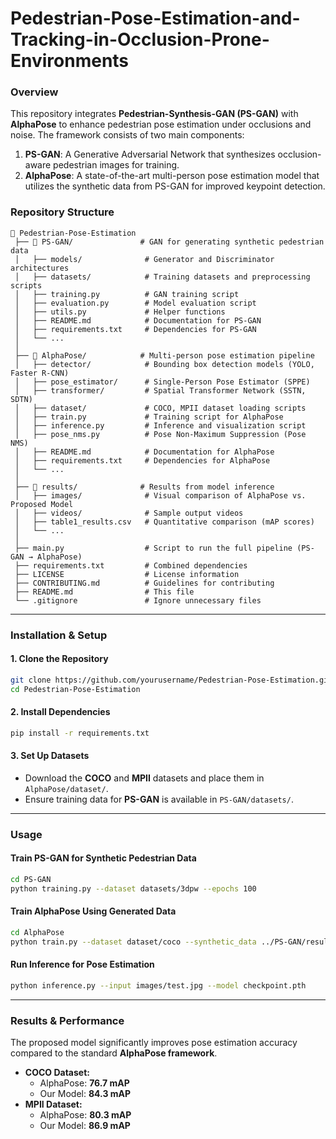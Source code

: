 # Pedestrian-Pose-Estimation-and-Tracking-in-Occlusion-Prone-Environments 

### **Overview**  
This repository integrates **Pedestrian-Synthesis-GAN (PS-GAN)** with **AlphaPose** to enhance pedestrian pose estimation under occlusions and noise. The framework consists of two main components:  
1. **PS-GAN**: A Generative Adversarial Network that synthesizes occlusion-aware pedestrian images for training.  
2. **AlphaPose**: A state-of-the-art multi-person pose estimation model that utilizes the synthetic data from PS-GAN for improved keypoint detection.  

### **Repository Structure**  
```
📂 Pedestrian-Pose-Estimation  
 ├── 📂 PS-GAN/               # GAN for generating synthetic pedestrian data  
 │   ├── models/              # Generator and Discriminator architectures  
 │   ├── datasets/            # Training datasets and preprocessing scripts  
 │   ├── training.py          # GAN training script  
 │   ├── evaluation.py        # Model evaluation script  
 │   ├── utils.py             # Helper functions  
 │   ├── README.md            # Documentation for PS-GAN  
 │   ├── requirements.txt     # Dependencies for PS-GAN  
 │   └── ...  
 │  
 ├── 📂 AlphaPose/            # Multi-person pose estimation pipeline  
 │   ├── detector/            # Bounding box detection models (YOLO, Faster R-CNN)  
 │   ├── pose_estimator/      # Single-Person Pose Estimator (SPPE)  
 │   ├── transformer/         # Spatial Transformer Network (SSTN, SDTN)  
 │   ├── dataset/             # COCO, MPII dataset loading scripts  
 │   ├── train.py             # Training script for AlphaPose  
 │   ├── inference.py         # Inference and visualization script  
 │   ├── pose_nms.py          # Pose Non-Maximum Suppression (Pose NMS)  
 │   ├── README.md            # Documentation for AlphaPose  
 │   ├── requirements.txt     # Dependencies for AlphaPose  
 │   └── ...  
 │  
 ├── 📂 results/              # Results from model inference  
 │   ├── images/              # Visual comparison of AlphaPose vs. Proposed Model  
 │   ├── videos/              # Sample output videos  
 │   ├── table1_results.csv   # Quantitative comparison (mAP scores)  
 │   └── ...  
 │  
 ├── main.py                  # Script to run the full pipeline (PS-GAN → AlphaPose)  
 ├── requirements.txt         # Combined dependencies  
 ├── LICENSE                  # License information  
 ├── CONTRIBUTING.md          # Guidelines for contributing  
 ├── README.md                # This file  
 └── .gitignore               # Ignore unnecessary files  
```

---

### **Installation & Setup**  
#### **1. Clone the Repository**  
```bash
git clone https://github.com/yourusername/Pedestrian-Pose-Estimation.git
cd Pedestrian-Pose-Estimation
```

#### **2. Install Dependencies**  
```bash
pip install -r requirements.txt
```

#### **3. Set Up Datasets**  
- Download the **COCO** and **MPII** datasets and place them in `AlphaPose/dataset/`.  
- Ensure training data for **PS-GAN** is available in `PS-GAN/datasets/`.  

---

### **Usage**  
#### **Train PS-GAN for Synthetic Pedestrian Data**  
```bash
cd PS-GAN
python training.py --dataset datasets/3dpw --epochs 100
```

#### **Train AlphaPose Using Generated Data**  
```bash
cd AlphaPose
python train.py --dataset dataset/coco --synthetic_data ../PS-GAN/results/
```

#### **Run Inference for Pose Estimation**  
```bash
python inference.py --input images/test.jpg --model checkpoint.pth
```

---

### **Results & Performance**  
The proposed model significantly improves pose estimation accuracy compared to the standard **AlphaPose framework**.  
- **COCO Dataset:**  
  - AlphaPose: **76.7 mAP**  
  - Our Model: **84.3 mAP**  
- **MPII Dataset:**  
  - AlphaPose: **80.3 mAP**  
  - Our Model: **86.9 mAP**  
